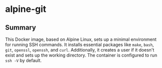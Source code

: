 # alpine-git

## Summary

This Docker image, based on Alpine Linux, sets up a minimal environment for running SSH commands. It installs essential packages like `make`, `bash`, `git`, `openssl`, `openssh`, and `curl`. Additionally, it creates a user if it doesn't exist and sets up the working directory. The container is configured to run `ssh -V` by default.
